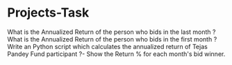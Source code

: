 # Projects-Task
 What is the Annualized  Return of the person who bids in the last month ?  
 What is the Annualized Return of the person who bids in the first month ? 
 Write an Python script which calculates the annualized return of Tejas Pandey Fund participant ?- Show the Return % for each month's bid winner.
